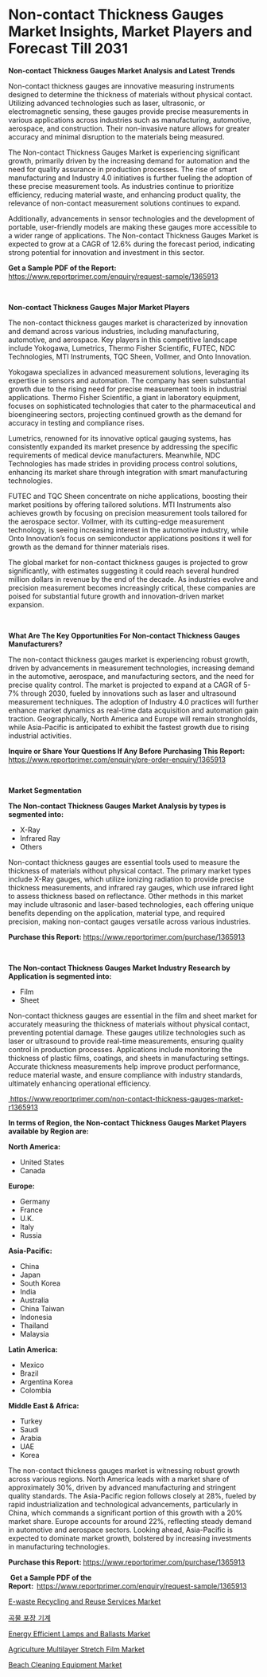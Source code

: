 <p><h1>Non-contact Thickness Gauges Market Insights, Market Players and Forecast Till 2031</h1></p><p><strong>Non-contact Thickness Gauges Market Analysis and Latest Trends</strong></p>
<p><p>Non-contact thickness gauges are innovative measuring instruments designed to determine the thickness of materials without physical contact. Utilizing advanced technologies such as laser, ultrasonic, or electromagnetic sensing, these gauges provide precise measurements in various applications across industries such as manufacturing, automotive, aerospace, and construction. Their non-invasive nature allows for greater accuracy and minimal disruption to the materials being measured.</p><p>The Non-contact Thickness Gauges Market is experiencing significant growth, primarily driven by the increasing demand for automation and the need for quality assurance in production processes. The rise of smart manufacturing and Industry 4.0 initiatives is further fueling the adoption of these precise measurement tools. As industries continue to prioritize efficiency, reducing material waste, and enhancing product quality, the relevance of non-contact measurement solutions continues to expand.</p><p>Additionally, advancements in sensor technologies and the development of portable, user-friendly models are making these gauges more accessible to a wider range of applications. The Non-contact Thickness Gauges Market is expected to grow at a CAGR of 12.6% during the forecast period, indicating strong potential for innovation and investment in this sector.</p></p>
<p><strong>Get a Sample PDF of the Report:&nbsp;</strong> <a href="https://www.reportprimer.com/enquiry/request-sample/1365913">https://www.reportprimer.com/enquiry/request-sample/1365913</a></p>
<p>&nbsp;</p>
<p><strong>Non-contact Thickness Gauges Major Market Players</strong></p>
<p><p>The non-contact thickness gauges market is characterized by innovation and demand across various industries, including manufacturing, automotive, and aerospace. Key players in this competitive landscape include Yokogawa, Lumetrics, Thermo Fisher Scientific, FUTEC, NDC Technologies, MTI Instruments, TQC Sheen, Vollmer, and Onto Innovation.</p><p>Yokogawa specializes in advanced measurement solutions, leveraging its expertise in sensors and automation. The company has seen substantial growth due to the rising need for precise measurement tools in industrial applications. Thermo Fisher Scientific, a giant in laboratory equipment, focuses on sophisticated technologies that cater to the pharmaceutical and bioengineering sectors, projecting continued growth as the demand for accuracy in testing and compliance rises.</p><p>Lumetrics, renowned for its innovative optical gauging systems, has consistently expanded its market presence by addressing the specific requirements of medical device manufacturers. Meanwhile, NDC Technologies has made strides in providing process control solutions, enhancing its market share through integration with smart manufacturing technologies.</p><p>FUTEC and TQC Sheen concentrate on niche applications, boosting their market positions by offering tailored solutions. MTI Instruments also achieves growth by focusing on precision measurement tools tailored for the aerospace sector. Vollmer, with its cutting-edge measurement technology, is seeing increasing interest in the automotive industry, while Onto Innovation’s focus on semiconductor applications positions it well for growth as the demand for thinner materials rises.</p><p>The global market for non-contact thickness gauges is projected to grow significantly, with estimates suggesting it could reach several hundred million dollars in revenue by the end of the decade. As industries evolve and precision measurement becomes increasingly critical, these companies are poised for substantial future growth and innovation-driven market expansion.</p></p>
<p>&nbsp;</p>
<p><strong>What Are The Key Opportunities For Non-contact Thickness Gauges Manufacturers?</strong></p>
<p><p>The non-contact thickness gauges market is experiencing robust growth, driven by advancements in measurement technologies, increasing demand in the automotive, aerospace, and manufacturing sectors, and the need for precise quality control. The market is projected to expand at a CAGR of 5-7% through 2030, fueled by innovations such as laser and ultrasound measurement techniques. The adoption of Industry 4.0 practices will further enhance market dynamics as real-time data acquisition and automation gain traction. Geographically, North America and Europe will remain strongholds, while Asia-Pacific is anticipated to exhibit the fastest growth due to rising industrial activities.</p></p>
<p><strong>Inquire or Share Your Questions If Any Before Purchasing This Report:</strong> <a href="https://www.reportprimer.com/enquiry/pre-order-enquiry/1365913">https://www.reportprimer.com/enquiry/pre-order-enquiry/1365913</a></p>
<p>&nbsp;</p>
<p><strong>Market Segmentation</strong></p>
<p><strong>The Non-contact Thickness Gauges Market Analysis by types is segmented into:</strong></p>
<p><ul><li>X-Ray</li><li>Infrared Ray</li><li>Others</li></ul></p>
<p><p>Non-contact thickness gauges are essential tools used to measure the thickness of materials without physical contact. The primary market types include X-Ray gauges, which utilize ionizing radiation to provide precise thickness measurements, and infrared ray gauges, which use infrared light to assess thickness based on reflectance. Other methods in this market may include ultrasonic and laser-based technologies, each offering unique benefits depending on the application, material type, and required precision, making non-contact gauges versatile across various industries.</p></p>
<p><strong>Purchase this Report:&nbsp;</strong><a href="https://www.reportprimer.com/purchase/1365913">https://www.reportprimer.com/purchase/1365913</a></p>
<p>&nbsp;</p>
<p><strong>The Non-contact Thickness Gauges Market Industry Research by Application is segmented into:</strong></p>
<p><ul><li>Film</li><li>Sheet</li></ul></p>
<p><p>Non-contact thickness gauges are essential in the film and sheet market for accurately measuring the thickness of materials without physical contact, preventing potential damage. These gauges utilize technologies such as laser or ultrasound to provide real-time measurements, ensuring quality control in production processes. Applications include monitoring the thickness of plastic films, coatings, and sheets in manufacturing settings. Accurate thickness measurements help improve product performance, reduce material waste, and ensure compliance with industry standards, ultimately enhancing operational efficiency.</p></p>
<p><a href="https://www.reportprimer.com/non-contact-thickness-gauges-market-r1365913">&nbsp;https://www.reportprimer.com/non-contact-thickness-gauges-market-r1365913</a></p>
<p><strong>In terms of Region, the Non-contact Thickness Gauges Market Players available by Region are:</strong></p>
<p>
    <p> <strong> North America: </strong>
        <ul>
            <li>United States</li>
            <li>Canada</li>
        </ul>
        </p> 
    <p> <strong> Europe: </strong>
        <ul>
            <li>Germany</li>
            <li>France</li>
            <li>U.K.</li>
            <li>Italy</li>
            <li>Russia</li>
        </ul>
        </p> 
    <p> <strong> Asia-Pacific: </strong>
        <ul>
            <li>China</li>
            <li>Japan</li>
            <li>South Korea</li>
            <li>India</li>
            <li>Australia</li>
            <li>China Taiwan</li>
            <li>Indonesia</li>
            <li>Thailand</li>
            <li>Malaysia</li>
        </ul>
        </p> 
    <p> <strong> Latin America: </strong>
        <ul>
            <li>Mexico</li>
            <li>Brazil</li>
            <li>Argentina Korea</li>
            <li>Colombia</li>
        </ul>
        </p> 
    <p> <strong> Middle East & Africa: </strong>
        <ul>
            <li>Turkey</li>
            <li>Saudi</li>
            <li>Arabia</li>
            <li>UAE</li>
            <li>Korea</li>
        </ul>
    </p>
    </p>
<p><p>The non-contact thickness gauges market is witnessing robust growth across various regions. North America leads with a market share of approximately 30%, driven by advanced manufacturing and stringent quality standards. The Asia-Pacific region follows closely at 28%, fueled by rapid industrialization and technological advancements, particularly in China, which commands a significant portion of this growth with a 20% market share. Europe accounts for around 22%, reflecting steady demand in automotive and aerospace sectors. Looking ahead, Asia-Pacific is expected to dominate market growth, bolstered by increasing investments in manufacturing technologies.</p></p>
<p><strong>Purchase this Report: </strong><a href="https://www.reportprimer.com/purchase/1365913">https://www.reportprimer.com/purchase/1365913</a></p>
<p>&nbsp;<strong>Get a Sample PDF of the Report:&nbsp;&nbsp;</strong><a href="https://www.reportprimer.com/enquiry/request-sample/1365913">https://www.reportprimer.com/enquiry/request-sample/1365913</a></p>
<p><strong></strong></p>
<p><p><a href="https://medium.com/@grarrity46/emerging-e-waste-recycling-and-reuse-services-market-opportunities-market-analysis-for-investors-451de90d9817?postPublishedType=repub">E-waste Recycling and Reuse Services Market</a></p><p><a href="https://medium.com/@zolajenkins98/%EC%84%B8%EA%B3%84-%EA%B3%A1%EB%AC%BC-%ED%8F%AC%EC%9E%A5-%EA%B8%B0%EA%B3%84-%EC%8B%9C%EC%9E%A5-%EB%8F%99%ED%96%A5%EA%B3%BC-%EC%A7%80%EC%97%AD-%EC%9C%A0%ED%98%95-%EB%B0%98%EC%9E%90%EB%8F%99-%EA%B3%A1%EB%AC%BC-%ED%8F%AC%EC%9E%A5-%EA%B8%B0%EA%B3%84-%EC%99%84%EC%A0%84-%EC%9E%90%EB%8F%99-%EA%B3%A1%EB%AC%BC-%ED%8F%AC%EC%9E%A5-%EA%B8%B0%EA%B3%84-%EB%B0%8F-%EC%9D%91%EC%9A%A9-%EB%B6%84%EC%95%BC-%EA%B3%A1%EB%AC%BC-%EA%B0%80%EA%B3%B5-%EA%B3%B5%EC%9E%A5-%EA%B0%80%EC%A0%95-%EC%9E%91%EC%97%85%EC%9E%A5-%EC%97%90-%EB%94%B0%EB%A5%B8-%EC%84%B1%EC%9E%A5-%EA%B8%B0%ED%9A%8C-5566e520820c?postPublishedType=repub">곡물 포장 기계</a></p><p><a href="https://medium.com/@grarrity46/energy-efficient-lamps-and-ballasts-market-2024-2031-industry-insights-and-investment-9cd0de979c89">Energy Efficient Lamps and Ballasts Market</a></p><p><a href="https://issuu.com/reportprime-2/docs/agriculture-multilayer-stretch-film_e4c1eb31ce0955">Agriculture Multilayer Stretch Film Market</a></p><p><a href="https://www.linkedin.com/pulse/beach-cleaning-equipment-market-global-share-ranking-overall-w9bhf">Beach Cleaning Equipment Market</a></p></p>